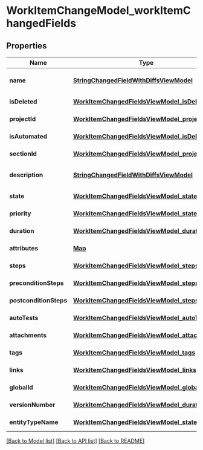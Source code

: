 # WorkItemChangeModel_workItemChangedFields
## Properties

| Name | Type | Description | Notes |
|------------ | ------------- | ------------- | -------------|
| **name** | [**StringChangedFieldWithDiffsViewModel**](StringChangedFieldWithDiffsViewModel.md) |  | [optional] [default to null] |
| **isDeleted** | [**WorkItemChangedFieldsViewModel_isDeleted**](WorkItemChangedFieldsViewModel_isDeleted.md) |  | [default to null] |
| **projectId** | [**WorkItemChangedFieldsViewModel_projectId**](WorkItemChangedFieldsViewModel_projectId.md) |  | [default to null] |
| **isAutomated** | [**WorkItemChangedFieldsViewModel_isDeleted**](WorkItemChangedFieldsViewModel_isDeleted.md) |  | [default to null] |
| **sectionId** | [**WorkItemChangedFieldsViewModel_projectId**](WorkItemChangedFieldsViewModel_projectId.md) |  | [default to null] |
| **description** | [**StringChangedFieldWithDiffsViewModel**](StringChangedFieldWithDiffsViewModel.md) |  | [optional] [default to null] |
| **state** | [**WorkItemChangedFieldsViewModel_state**](WorkItemChangedFieldsViewModel_state.md) |  | [default to null] |
| **priority** | [**WorkItemChangedFieldsViewModel_state**](WorkItemChangedFieldsViewModel_state.md) |  | [default to null] |
| **duration** | [**WorkItemChangedFieldsViewModel_duration**](WorkItemChangedFieldsViewModel_duration.md) |  | [default to null] |
| **attributes** | [**Map**](WorkItemChangedAttributeViewModel.md) |  | [default to null] |
| **steps** | [**WorkItemChangedFieldsViewModel_steps**](WorkItemChangedFieldsViewModel_steps.md) |  | [default to null] |
| **preconditionSteps** | [**WorkItemChangedFieldsViewModel_steps**](WorkItemChangedFieldsViewModel_steps.md) |  | [default to null] |
| **postconditionSteps** | [**WorkItemChangedFieldsViewModel_steps**](WorkItemChangedFieldsViewModel_steps.md) |  | [default to null] |
| **autoTests** | [**WorkItemChangedFieldsViewModel_autoTests**](WorkItemChangedFieldsViewModel_autoTests.md) |  | [default to null] |
| **attachments** | [**WorkItemChangedFieldsViewModel_attachments**](WorkItemChangedFieldsViewModel_attachments.md) |  | [default to null] |
| **tags** | [**WorkItemChangedFieldsViewModel_tags**](WorkItemChangedFieldsViewModel_tags.md) |  | [default to null] |
| **links** | [**WorkItemChangedFieldsViewModel_links**](WorkItemChangedFieldsViewModel_links.md) |  | [default to null] |
| **globalId** | [**WorkItemChangedFieldsViewModel_globalId**](WorkItemChangedFieldsViewModel_globalId.md) |  | [default to null] |
| **versionNumber** | [**WorkItemChangedFieldsViewModel_duration**](WorkItemChangedFieldsViewModel_duration.md) |  | [default to null] |
| **entityTypeName** | [**WorkItemChangedFieldsViewModel_state**](WorkItemChangedFieldsViewModel_state.md) |  | [default to null] |

[[Back to Model list]](../README.md#documentation-for-models) [[Back to API list]](../README.md#documentation-for-api-endpoints) [[Back to README]](../README.md)

